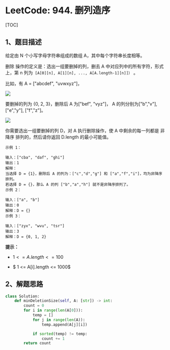 # LeetCode: 944. 删列造序

[TOC]

## 1、题目描述

给定由 N 个小写字母字符串组成的数组 A，其中每个字符串长度相等。

删除 操作的定义是：选出一组要删掉的列，删去 A 中对应列中的所有字符，形式上，第 n 列为` [A[0][n], A[1][n], ..., A[A.length-1][n]]）` 。

比如，有 A = ["abcdef", "uvwxyz"]，

![](http://px3chmx10.bkt.clouddn.com/notebook/2019-09-19-051136.png)

要删掉的列为 {0, 2, 3}，删除后 A 为["bef", "vyz"]， A 的列分别为["b","v"], ["e","y"], ["f","z"]。

![](http://px3chmx10.bkt.clouddn.com/notebook/2019-09-19-051141.png)

你需要选出一组要删掉的列 D，对 A 执行删除操作，使 A 中剩余的每一列都是 非降序 排列的，然后请你返回 D.length 的最小可能值。



```
示例 1：

输入：["cba", "daf", "ghi"]
输出：1
解释：
当选择 D = {1}，删除后 A 的列为：["c","d","g"] 和 ["a","f","i"]，均为非降序排列。
若选择 D = {}，那么 A 的列 ["b","a","h"] 就不是非降序排列了。
示例 2：

输入：["a", "b"]
输出：0
解释：D = {}
示例 3：

输入：["zyx", "wvu", "tsr"]
输出：3
解释：D = {0, 1, 2}
```



**提示：**

-  $1 <= A.length <= 100$ 

-  $ 1 <= A[i].length <= 1000$ 



## 2、解题思路



```python
class Solution:
    def minDeletionSize(self, A: [str]) -> int:
        count = 0
        for i in range(len(A[0])):
            temp = []
            for j in range(len(A)):
                temp.append(A[j][i])

            if sorted(temp) != temp:
                count += 1
        return count
```

